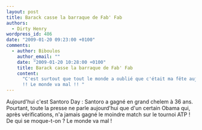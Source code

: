 ```yaml
---
layout: post
title: Barack casse la barraque de Fab' Fab
authors:
  - Dirty Henry
wordpress_id: 486
date: "2009-01-20 09:23:00 +0100"
comments:
  - author: Biboulos
    author_email: ""
    date: "2009-01-20 10:28:00 +0100"
    title: Barack casse la barraque de Fab' Fab
    content:
      "C'est surtout que tout le monde a oublié que c'était ma fête aujourd'hui
      !! Le monde va mal !! "
---
```


Aujourd'hui c'est Santoro Day : Santoro a gagné en grand chelem à 36 ans.
Pourtant, toute la presse ne parle aujourd'hui que d'un certain Obama qui, après
vérifications, n'a jamais gagné le moindre match sur le tournoi ATP ! De qui se
moque-t-on ? Le monde va mal !
